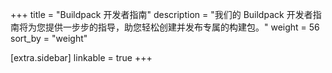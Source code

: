 +++
title = "Buildpack 开发者指南"
description = "我们的 Buildpack 开发者指南将为您提供一步步的指导，助您轻松创建并发布专属的构建包。"
weight = 56
sort_by = "weight"

[extra.sidebar]
linkable = true
+++
